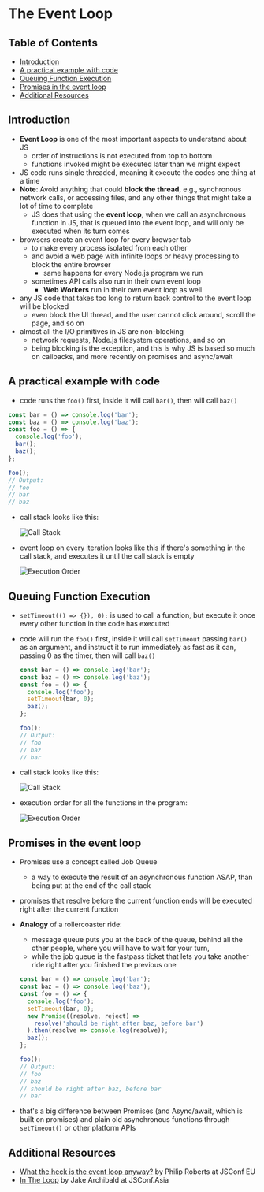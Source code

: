 # The Event Loop

## Table of Contents <!-- omit in toc -->

- [Introduction](#introduction)
- [A practical example with code](#a-practical-example-with-code)
- [Queuing Function Execution](#queuing-function-execution)
- [Promises in the event loop](#promises-in-the-event-loop)
- [Additional Resources](#additional-resources)


## Introduction

- **Event Loop** is one of the most important aspects to understand about JS
  - order of instructions is not executed from top to bottom
  - functions invoked might be executed later than we might expect
- JS code runs single threaded, meaning it execute the codes one thing at a time
- **Note**: Avoid anything that could **block the thread**, e.g., synchronous network calls, or accessing files, and any other things that might take a lot of time to complete
  - JS does that using the **event loop**, when we call an asynchronous function in JS, that is queued into the event loop, and will only be executed when its turn comes
- browsers create an event loop for every browser tab
  - to make every process isolated from each other
  - and avoid a web page with infinite loops or heavy processing to block the entire browser
    - same happens for every Node.js program we run
  - sometimes API calls also run in their own event loop
    - **Web Workers** run in their own event loop as well
- any JS code that takes too long to return back control to the event loop will be blocked
  - even block the UI thread, and the user cannot click around, scroll the page, and so on
- almost all the I/O primitives in JS are non-blocking
  - network requests, Node.js filesystem operations, and so on
  - being blocking is the exception, and this is why JS is based so much on callbacks, and more recently on promises and async/await


## A practical example with code

- code runs the `foo()`  first, inside it will call `bar()`, then will call `baz()`

```js
const bar = () => console.log('bar');
const baz = () => console.log('baz');
const foo = () => {
  console.log('foo');
  bar();
  baz();
};

foo();
// Output:
// foo
// bar
// baz
```

- call stack looks like this:

  ![Call Stack](./img/call-stack-first-example.png "Call Stack")

- event loop on every iteration looks like this if there's something in the call stack, and executes it until the call stack is empty

  ![Execution Order](./img/execution-order-first-example.png "Execution Order")


## Queuing Function Execution

- `setTimeout(() => {}), 0);` is used to call a function, but execute it once every other function in the code has executed
- code will run the `foo()` first, inside it will call `setTimeout` passing `bar()` as an argument, and instruct it to run immediately as fast as it can, passing 0 as the timer, then will call `baz()`

  ```js
  const bar = () => console.log('bar');
  const baz = () => console.log('baz');
  const foo = () => {
    console.log('foo');
    setTimeout(bar, 0);
    baz();
  };

  foo();
  // Output:
  // foo
  // baz
  // bar
  ```

- call stack looks like this:
  
  ![Call Stack](./img/call-stack-second-example.png "Call Stack")

- execution order for all the functions in the program:

  ![Execution Order](./img/execution-order-second-example.png "Execution Order")


## Promises in the event loop

- Promises use a concept called Job Queue
  - a way to execute the result of an asynchronous function ASAP, than being put at the end of the call stack
- promises that resolve before the current function ends will be executed right after the current function
- **Analogy** of a rollercoaster ride:
  - message queue puts you at the back of the queue, behind all the other people, where you will have to wait for your turn,
  - while the job queue is the fastpass ticket that lets you take another ride right after you finished the previous one

  ```js
  const bar = () => console.log('bar');
  const baz = () => console.log('baz');
  const foo = () => {
    console.log('foo');
    setTimeout(bar, 0);
    new Promise((resolve, reject) =>
      resolve('should be right after baz, before bar')
    ).then(resolve => console.log(resolve));
    baz();
  };

  foo();
  // Output:
  // foo
  // baz
  // should be right after baz, before bar
  // bar
  ```

- that's a big difference between Promises (and Async/await, which is built on promises) and plain old asynchronous functions through `setTimeout()` or other platform APIs


## Additional Resources

- [What the heck is the event loop anyway?](https://youtu.be/8aGhZQkoFbQ) by Philip Roberts at JSConf EU
- [In The Loop](https://www.youtube.com/watch?v=cCOL7MC4Pl0) by Jake Archibald at JSConf.Asia
